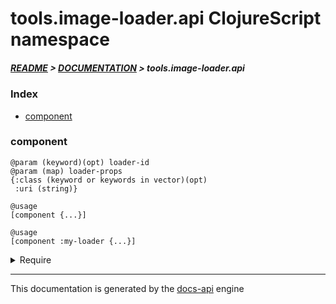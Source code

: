 
# tools.image-loader.api ClojureScript namespace

##### [README](../../../../README.md) > [DOCUMENTATION](../../../COVER.md) > tools.image-loader.api

### Index

- [component](#component)

### component

```
@param (keyword)(opt) loader-id
@param (map) loader-props
{:class (keyword or keywords in vector)(opt)
 :uri (string)}
```

```
@usage
[component {...}]
```

```
@usage
[component :my-loader {...}]
```

<details>
<summary>Require</summary>

```
(ns my-namespace (:require [tools.image-loader.api :refer [component]]))

(tools.image-loader.api/component ...)
(component                        ...)
```

</details>

---

This documentation is generated by the [docs-api](https://github.com/bithandshake/docs-api) engine

